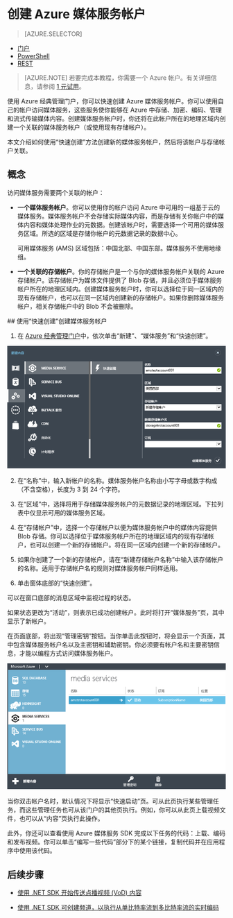 <properties
	pageTitle="创建媒体服务帐户 | Azure"
	description="介绍如何在 Azure 中创建新的 Azure 媒体服务帐户。"
	services="media-services"
	documentationCenter=""
	authors="Juliako"
	manager="dwrede"
	editor=""/>

<tags
	ms.service="media-services"
	ms.date="04/18/2016"
	wacn.date="06/20/2016"/>


# 创建 Azure 媒体服务帐户

> [AZURE.SELECTOR]
- [门户](/documentation/articles/media-services-create-account)
- [PowerShell](/documentation/articles/media-services-manage-with-powershell)
- [REST](http://msdn.microsoft.com/zh-cn/library/azure/dn194267.aspx)


> [AZURE.NOTE] 若要完成本教程，你需要一个 Azure 帐户。有关详细信息，请参阅 [ 1 元试用](/pricing/1rmb-trial/?WT.mc_id=A261C142F)。
 
使用 Azure 经典管理门户，你可以快速创建 Azure 媒体服务帐户。你可以使用自己的帐户访问媒体服务，这些服务使你能够在 Azure 中存储、加密、编码、管理和流式传输媒体内容。创建媒体服务帐户时，你还将在此帐户所在的地理区域内创建一个关联的媒体服务帐户（或使用现有存储帐户）。

本文介绍如何使用“快速创建”方法创建新的媒体服务帐户，然后将该帐户与存储帐户关联。

<a id="concepts"></a>
## 概念

访问媒体服务需要两个关联的帐户：

-   **一个媒体服务帐户**。你可以使用你的帐户访问 Azure 中可用的一组基于云的媒体服务。媒体服务帐户不会存储实际媒体内容，而是存储有关你帐户中的媒体内容和媒体处理作业的元数据。创建该帐户时，需要选择一个可用的媒体服务区域。所选的区域是存储你帐户的元数据记录的数据中心。

	可用媒体服务 (AMS) 区域包括：中国北部、中国东部。媒体服务不使用地缘组。
	


-   **一个关联的存储帐户**。你的存储帐户是一个与你的媒体服务帐户关联的 Azure 存储帐户。该存储帐户为媒体文件提供了 Blob 存储，并且必须位于媒体服务帐户所在的地理区域内。创建媒体服务帐户时，你可以选择位于同一区域内的现有存储帐户，也可以在同一区域内创建新的存储帐户。如果你删除媒体服务帐户，相关存储帐户中的 Blob 不会被删除。

##<a id="quick"></a> 使用“快速创建”创建媒体服务帐户

1. 在 [Azure 经典管理门户][]中，依次单击“新建”、“媒体服务”和“快速创建”。

![媒体服务快速创建](./media/media-services-create-account/wams-QuickCreate.png)

2. 在“名称”中，输入新帐户的名称。媒体服务帐户名称由小写字母或数字构成（不含空格），长度为 3 到 24 个字符。

3. 在“区域”中，选择将用于存储媒体服务帐户的元数据记录的地理区域。下拉列表中仅显示可用的媒体服务区域。

4. 在“存储帐户”中，选择一个存储帐户以便为媒体服务帐户中的媒体内容提供 Blob 存储。你可以选择位于媒体服务帐户所在的地理区域内的现有存储帐户，也可以创建一个新的存储帐户。将在同一区域内创建一个新的存储帐户。

5. 如果你创建了一个新的存储帐户，请在“新建存储帐户名称”中输入该存储帐户的名称。适用于存储帐户名的规则对媒体服务帐户同样适用。

6. 单击窗体底部的“快速创建”。

可以在窗口底部的消息区域中监视过程的状态。

如果状态更改为“活动”，则表示已成功创建帐户。此时将打开“媒体服务”页，其中显示了新帐户。

在页面底部，将出现“管理密钥”按钮。当你单击此按钮时，将会显示一个页面，其中包含媒体服务帐户名以及主密钥和辅助密钥。你必须要有帐户名和主要密钥信息，才能以编程方式访问媒体服务帐户。

![“媒体服务”页](./media/media-services-create-account/wams-mediaservices-page.png)

当你双击帐户名时，默认情况下将显示“快速启动”页。可从此页执行某些管理任务，而这些管理任务也可从该门户的其他页执行。例如，你可以从此页上载视频文件，也可以从“内容”页执行此操作。

此外，你还可以查看使用 Azure 媒体服务 SDK 完成以下任务的代码：上载、编码和发布视频。你可以单击“编写一些代码”部分下的某个链接，复制代码并在应用程序中使用该代码。




## 后续步骤

- [使用 .NET SDK 开始传送点播视频 (VoD) 内容](/documentation/articles/media-services-dotnet-get-started)

- [使用 .NET SDK 可创建频道，以执行从单比特率流到多比特率流的实时编码](/documentation/articles/media-services-dotnet-creating-live-encoder-enabled-channel)

<!-- Reusable paths. -->

<!-- Anchors. -->
  [Concepts]: #concepts
  [Before you begin]: #begin
  [How to: Create a Media Services account using Quick Create]: #quick

<!-- URLs. -->
  [Web Platform Installer]: http://go.microsoft.com/fwlink/?linkid=255386

  [Azure 经典管理门户]: http://manage.windowsazure.cn/

<!---HONumber=Mooncake_0613_2016-->